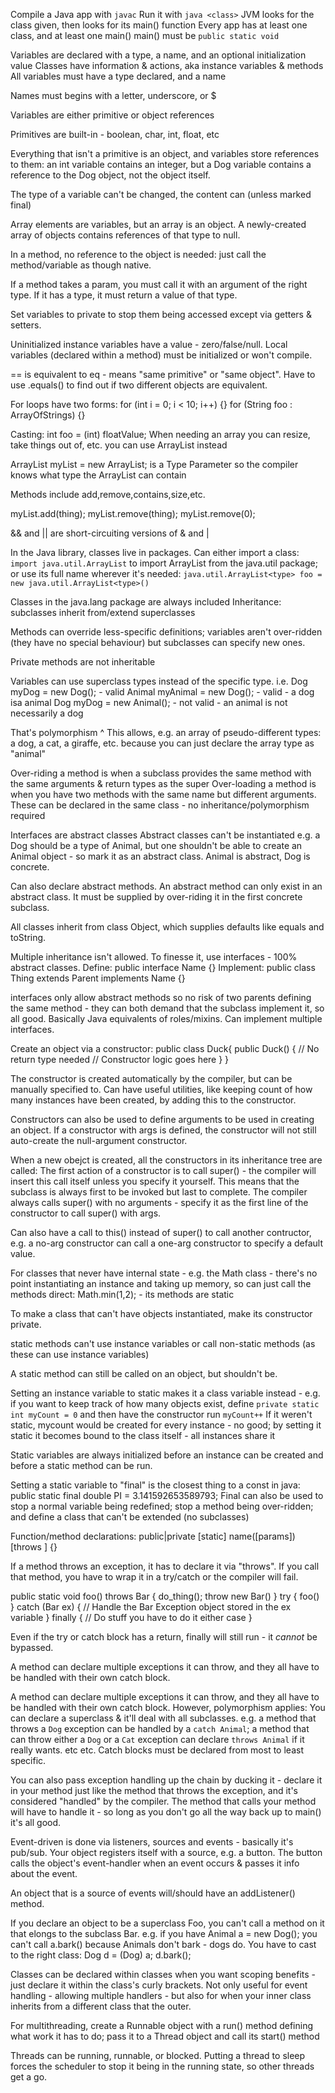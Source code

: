 Compile a Java app with `javac`
Run it with `java <class>`
JVM looks for the class given, then looks for its main() function
Every app has at least one class, and at least one main()
main() must be `public static void`

Variables are declared with a type, a name, and an optional initialization value
Classes have information & actions, aka instance variables & methods
All variables must have a type declared, and a name

Names must begins with a letter, underscore, or $

Variables are either primitive or object references

Primitives are built-in - boolean, char, int, float, etc

Everything that isn't a primitive is an object, and variables store references to them: an int variable contains an integer, but a Dog variable contains a reference to the Dog object, not the object itself.

The type of a variable can't be changed, the content can (unless marked final)

Array elements are variables, but an array is an object. A newly-created array of objects contains references of that type to null.

In a method, no reference to the object is needed: just call the method/variable as though native.

If a method takes a param, you must call it with an argument of the right type. If it has a type, it must return a value of that type.

Set variables to private to stop them being accessed except via getters & setters.

Uninitialized instance variables have a value - zero/false/null. Local variables (declared within a method) must be initialized or won't compile.

== is equivalent to eq - means "same primitive" or "same object". Have to use .equals() to find out if two different objects are equivalent.

For loops have two forms:
  for (int i = 0; i < 10; i++) {}
  for (String foo : ArrayOfStrings) {}

Casting: int foo = (int) floatValue;
When needing an array you can resize, take things out of, etc. you can use ArrayList instead

ArrayList<type> myList = new ArrayList<type>;
<type> is a Type Parameter so the compiler knows what type the ArrayList can contain

Methods include add,remove,contains,size,etc.

myList.add(thing);
myList.remove(thing);
myList.remove(0);

&& and || are short-circuiting versions of & and |

In the Java library, classes live in packages. Can either import a class: `import java.util.ArrayList` to import ArrayList from the java.util package; or use its full name wherever it's needed: `java.util.ArrayList<type> foo = new java.util.ArrayList<type>()`

Classes in the java.lang package are always included
Inheritance: subclasses inherit from/extend superclasses

Methods can override less-specific definitions; variables aren't over-ridden (they have no special behaviour) but subclasses can specify new ones.

Private methods are not inheritable

Variables can use superclass types instead of the specific type.
i.e.
Dog myDog = new Dog();        - valid
Animal myAnimal = new Dog();  - valid - a dog isa animal
Dog myDog = new Animal();     - not valid - an animal is not necessarily a dog

That's polymorphism ^
This allows, e.g. an array of pseudo-different types: a dog, a cat, a giraffe, etc. because you can just declare the array type as "animal"

Over-riding a method is when a subclass provides the same method with the same arguments & return types as the super
Over-loading a method is when you have two methods with the same name but different arguments. These can be declared in the same class - no inheritance/polymorphism required

Interfaces are abstract classes
Abstract classes can't be instantiated
e.g. a Dog should be a type of Animal, but one shouldn't be able to create an Animal object - so mark it as an abstract class. Animal is abstract, Dog is concrete.

Can also declare abstract methods. An abstract method can only exist in an abstract class. It must be supplied by over-riding it in the first concrete subclass.

All classes inherit from class Object, which supplies defaults like equals and toString.

Multiple inheritance isn't allowed. To finesse it, use interfaces - 100% abstract classes.
Define: public interface Name {}
Implement: public class Thing extends Parent implements Name {}

interfaces only allow abstract methods so no risk of two parents defining the same method - they can both demand that the subclass implement it, so all good. Basically Java equivalents of roles/mixins. Can implement multiple interfaces.

Create an object via a constructor:
public class Duck{
  public Duck() { // No return type needed
    // Constructor logic goes here
  }
}

The constructor is created automatically by the compiler, but can be manually specified to. Can have useful utilities, like keeping count of how many instances have been created, by adding this to the constructor.

Constructors can also be used to define arguments to be used in creating an object. If a constructor with args is defined, the constructor will not still auto-create the null-argument constructor.

When a new obejct is created, all the constructors in its inheritance tree are called: The first action of a constructor is to call super() - the compiler will insert this call itself unless you specify it yourself. This means that the subclass is always first to be invoked but last to complete. The compiler always calls super() with no arguments - specify it as the first line of the constructor to call super() with args.

Can also have a call to this() instead of super() to call another contructor, e.g. a no-arg constructor can call a one-arg constructor to specify a default value.

For classes that never have internal state - e.g. the Math class - there's no point instantiating an instance and taking up memory, so can just call the methods direct: Math.min(1,2); - its methods are static

To make a class that can't have objects instantiated, make its constructor private.

static methods can't use instance variables or call non-static methods (as these can use instance variables)

A static method can still be called on an object, but shouldn't be.

Setting an instance variable to static makes it a class variable instead - e.g. if you want to keep track of how many objects exist, define `private static int myCount = 0` and then have the constructor run `myCount++`
If it weren't static, mycount would be created for every instance - no good; by setting it static it becomes bound to the class itself - all instances share it

Static variables are always initialized before an instance can be created and before a static method can be run.

Setting a static variable to "final" is the closest thing to a const in java: public static final double PI = 3.141592653589793; Final can also be used to stop a normal variable being redefined; stop a method being over-ridden; and define a class that can't be extended (no subclasses)

Function/method declarations:
public|private [static] <return value> name([params]) [throws <exception name>] {<body>}

If a method throws an exception, it has to declare it via "throws". If you call that method, you have to wrap it in a try/catch or the compiler will fail.

public static void foo() throws Bar { do_thing(); throw new Bar() }
try { foo() }
catch (Bar ex) { // Handle the Bar Exception object stored in the ex variable }
finally { // Do stuff you have to do it either case }

Even if the try or catch block has a return, finally will still run - it *cannot* be bypassed.

A method can declare multiple exceptions it can throw, and they all have to be handled with their own catch block.

A method can declare multiple exceptions it can throw, and they all have to be handled with their own catch block. However, polymorphism applies: You can declare a superclass & it'll deal with all subclasses. e.g. a method that throws a `Dog` exception can be handled by a `catch Animal`; a method that can throw either a `Dog` or a `Cat` exception can declare `throws Animal` if it really wants. etc etc. Catch blocks must be declared from most to least specific.

You can also pass exception handling up the chain by ducking it - declare it in your method just like the method that throws the exception, and it's considered "handled" by the compiler. The method that calls your method will have to handle it - so long as you don't go all the way back up to main() it's all good.

Event-driven is done via listeners, sources and events - basically it's pub/sub. Your object registers itself with a source, e.g. a button. The button calls the object's event-handler when an event occurs & passes it info about the event.

An object that is a source of events will/should have an add<action>Listener() method.

If you declare an object to be a superclass Foo, you can't call a method on it that elongs to the subclass Bar.
e.g. if you have Animal a = new Dog(); you can't call a.bark() because Animals don't bark - dogs do. You have to cast to the right class:
Dog d = (Dog) a;
d.bark();

Classes can be declared within classes when you want scoping benefits - just declare it within the class's curly brackets. Not only useful for event handling - allowing multiple handlers - but also for when your inner class inherits from a different class that the outer.

For multithreading, create a Runnable object with a run() method defining what work it has to do; pass it to a Thread object and call its start() method

Threads can be running, runnable, or blocked. Putting a thread to sleep forces the scheduler to stop it being in the running state, so other threads get a go.
